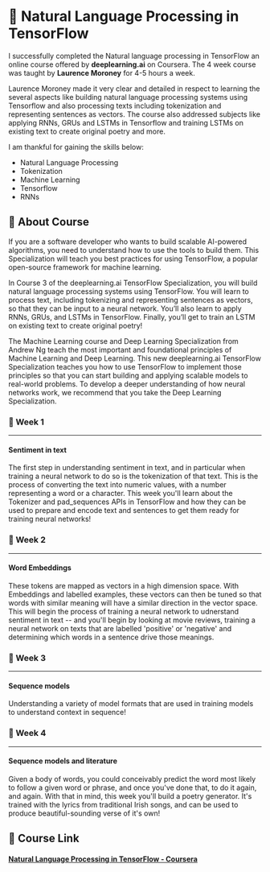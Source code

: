 # :page_facing_up: Natural Language Processing in TensorFlow
I successfully completed the Natural language processing in TensorFlow an online course offered by **deeplearning.ai** on Coursera. The 4 week course was taught by **Laurence Moroney** for 4-5 hours a week.

Laurence Moroney made it very clear and detailed in respect to learning the several aspects like building natural language processing systems using Tensorflow and also processing texts including tokenization and representing sentences as vectors.  The course also addressed subjects like applying RNNs, GRUs and LSTMs in Tensorflow and training LSTMs on existing text to create original poetry and more.

I am thankful for gaining the skills below:
- Natural Language Processing
- Tokenization
- Machine Learning
- Tensorflow
- RNNs


## :pencil: About Course
If you are a software developer who wants to build scalable AI-powered algorithms, you need to understand how to use the tools to build them. This Specialization will teach you best practices for using TensorFlow, a popular open-source framework for machine learning.

In Course 3 of the deeplearning.ai TensorFlow Specialization, you will build natural language processing systems using TensorFlow. You will learn to process text, including tokenizing and representing sentences as vectors, so that they can be input to a neural network. You’ll also learn to apply RNNs, GRUs, and LSTMs in TensorFlow. Finally, you’ll get to train an  LSTM on existing text to create original poetry!

The Machine Learning course and Deep Learning Specialization from Andrew Ng teach the most important and foundational principles of Machine Learning and Deep Learning. This new deeplearning.ai TensorFlow Specialization teaches you how to use TensorFlow to implement those principles so that you can start building and applying scalable models to real-world problems. To develop a deeper understanding of how neural networks work, we recommend that you take the Deep Learning Specialization.

### :pushpin: Week 1

------------


#### Sentiment in text
The first step in understanding sentiment in text, and in particular when training a neural network to do so is the tokenization of that text. This is the process of converting the text into numeric values, with a number representing a word or a character. This week you'll learn about the Tokenizer and pad_sequences APIs in TensorFlow and how they can be used to prepare and encode text and sentences to get them ready for training neural networks!



### :pushpin: Week 2

------------


#### Word Embeddings
These tokens are mapped as vectors in a high dimension space. With Embeddings and labelled examples, these vectors can then be tuned so that words with similar meaning will have a similar direction in the vector space. This will begin the process of training a neural network to udnerstand sentiment in text -- and you'll begin by looking at movie reviews, training a neural network on texts that are labelled 'positive' or 'negative' and determining which words in a sentence drive those meanings.


### :pushpin: Week 3

------------


#### Sequence models
Understanding a variety of model formats that are used in training models to understand context in sequence!

### :pushpin: Week 4

------------


#### Sequence models and literature
Given a body of words, you could conceivably predict the word most likely to follow a given word or phrase, and once you've done that, to do it again, and again. With that in mind, this week you'll build a poetry generator. It's trained with the lyrics from traditional Irish songs, and can be used to produce beautiful-sounding verse of it's own!


## :link: Course Link
#### [Natural Language Processing in TensorFlow - Coursera](https://www.coursera.org/learn/natural-language-processing-tensorflow/#syllabus "Natural Language Processing in TensorFlow - Coursera")
